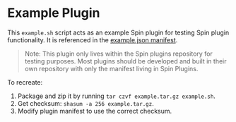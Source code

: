 # Example Plugin

This `example.sh` script acts as an example Spin plugin for testing Spin plugin functionality.
It is referenced in the [example.json manifest](../manifests/example/example.json).

> Note: This plugin only lives within the Spin plugins repository for testing purposes.
> Most plugins should be developed and built in their own repository with only the manifest living in Spin Plugins.

To recreate:

1. Package and zip it by running `tar czvf example.tar.gz example.sh`.
2. Get checksum: `shasum -a 256 example.tar.gz`.
3. Modify plugin manifest to use the correct checksum.
